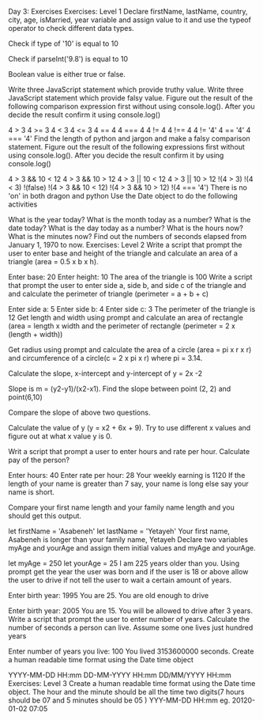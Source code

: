 Day 3: Exercises
Exercises: Level 1
Declare firstName, lastName, country, city, age, isMarried, year variable and assign value to it and use the typeof operator to check different data types.

Check if type of '10' is equal to 10

Check if parseInt('9.8') is equal to 10

Boolean value is either true or false.

Write three JavaScript statement which provide truthy value.
Write three JavaScript statement which provide falsy value.
Figure out the result of the following comparison expression first without using console.log(). After you decide the result confirm it using console.log()

4 > 3
4 >= 3
4 < 3
4 <= 3
4 == 4
4 === 4
4 != 4
4 !== 4
4 != '4'
4 == '4'
4 === '4'
Find the length of python and jargon and make a falsy comparison statement.
Figure out the result of the following expressions first without using console.log(). After you decide the result confirm it by using console.log()

4 > 3 && 10 < 12
4 > 3 && 10 > 12
4 > 3 || 10 < 12
4 > 3 || 10 > 12
!(4 > 3)
!(4 < 3)
!(false)
!(4 > 3 && 10 < 12)
!(4 > 3 && 10 > 12)
!(4 === '4')
There is no 'on' in both dragon and python
Use the Date object to do the following activities

What is the year today?
What is the month today as a number?
What is the date today?
What is the day today as a number?
What is the hours now?
What is the minutes now?
Find out the numbers of seconds elapsed from January 1, 1970 to now.
Exercises: Level 2
Write a script that prompt the user to enter base and height of the triangle and calculate an area of a triangle (area = 0.5 x b x h).

Enter base: 20
Enter height: 10
The area of the triangle is 100
Write a script that prompt the user to enter side a, side b, and side c of the triangle and and calculate the perimeter of triangle (perimeter = a + b + c)

Enter side a: 5
Enter side b: 4
Enter side c: 3
The perimeter of the triangle is 12
Get length and width using prompt and calculate an area of rectangle (area = length x width and the perimeter of rectangle (perimeter = 2 x (length + width))

Get radius using prompt and calculate the area of a circle (area = pi x r x r) and circumference of a circle(c = 2 x pi x r) where pi = 3.14.

Calculate the slope, x-intercept and y-intercept of y = 2x -2

Slope is m = (y2-y1)/(x2-x1). Find the slope between point (2, 2) and point(6,10)

Compare the slope of above two questions.

Calculate the value of y (y = x2 + 6x + 9). Try to use different x values and figure out at what x value y is 0.

Writ a script that prompt a user to enter hours and rate per hour. Calculate pay of the person?

Enter hours: 40
Enter rate per hour: 28
Your weekly earning is 1120
If the length of your name is greater than 7 say, your name is long else say your name is short.

Compare your first name length and your family name length and you should get this output.

let firstName = 'Asabeneh'
let lastName = 'Yetayeh'
Your first name, Asabeneh is longer than your family name, Yetayeh
Declare two variables myAge and yourAge and assign them initial values and myAge and yourAge.

let myAge = 250
let yourAge = 25
I am 225 years older than you.
Using prompt get the year the user was born and if the user is 18 or above allow the user to drive if not tell the user to wait a certain amount of years.

Enter birth year: 1995
You are 25. You are old enough to drive

Enter birth year: 2005
You are 15. You will be allowed to drive after 3 years.
Write a script that prompt the user to enter number of years. Calculate the number of seconds a person can live. Assume some one lives just hundred years

Enter number of years you live: 100
You lived 3153600000 seconds.
Create a human readable time format using the Date time object

YYYY-MM-DD HH:mm
DD-MM-YYYY HH:mm
DD/MM/YYYY HH:mm
Exercises: Level 3
Create a human readable time format using the Date time object. The hour and the minute should be all the time two digits(7 hours should be 07 and 5 minutes should be 05 )
YYY-MM-DD HH:mm eg. 20120-01-02 07:05